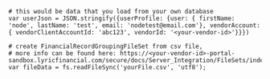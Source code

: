	# this would be data that you load from your own database
	var userJson = JSON.stringify({userProfile: {user: { firstName: 'node', lastName: 'test', email: 'nodetest@email.com'}, vendorAccount: { vendorClientAccountId: 'abc123', vendorId: '<your-vendor-id>'}}})

    # create FinancialRecordGroupingFileSet from csv file, 
    # more info can be found here: https://<your-vendor-id>-portal-sandbox.lyricfinancial.com/secure/docs/Server_Integration/FileSets/index.html
    var fileData = fs.readFileSync('yourFile.csv', 'utf8');